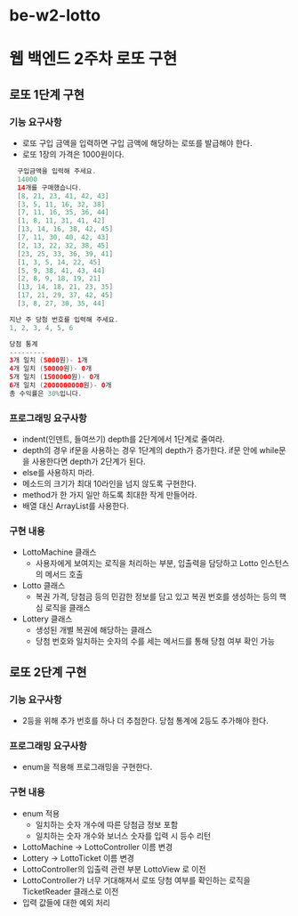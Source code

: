 # be-w2-lotto
# 웹 백엔드 2주차 로또 구현

## 로또 1단계 구현
### 기능 요구사항
- 로또 구입 금액을 입력하면 구입 금액에 해당하는 로또를 발급해야 한다.
- 로또 1장의 가격은 1000원이다.
```java
  구입금액을 입력해 주세요.
  14000
  14개를 구매했습니다.
  [8, 21, 23, 41, 42, 43]
  [3, 5, 11, 16, 32, 38]
  [7, 11, 16, 35, 36, 44]
  [1, 8, 11, 31, 41, 42]
  [13, 14, 16, 38, 42, 45]
  [7, 11, 30, 40, 42, 43]
  [2, 13, 22, 32, 38, 45]
  [23, 25, 33, 36, 39, 41]
  [1, 3, 5, 14, 22, 45]
  [5, 9, 38, 41, 43, 44]
  [2, 8, 9, 18, 19, 21]
  [13, 14, 18, 21, 23, 35]
  [17, 21, 29, 37, 42, 45]
  [3, 8, 27, 30, 35, 44]

지난 주 당첨 번호를 입력해 주세요.
1, 2, 3, 4, 5, 6

당첨 통계
---------
3개 일치 (5000원)- 1개
4개 일치 (50000원)- 0개
5개 일치 (1500000원)- 0개
6개 일치 (2000000000원)- 0개
총 수익률은 30%입니다.
```
### 프로그래밍 요구사항
- indent(인덴트, 들여쓰기) depth를 2단계에서 1단계로 줄여라.
- depth의 경우 if문을 사용하는 경우 1단계의 depth가 증가한다. if문 안에 while문을 사용한다면 depth가 2단계가 된다.
- else를 사용하지 마라.
- 메소드의 크기가 최대 10라인을 넘지 않도록 구현한다.
- method가 한 가지 일만 하도록 최대한 작게 만들어라.
- 배열 대신 ArrayList를 사용한다.

### 구현 내용
- LottoMachine 클래스
    - 사용자에게 보여지는 로직을 처리하는 부분, 입출력을 담당하고 Lotto 인스턴스의 메서드 호출
- Lotto 클래스
    - 복권 가격, 당첨금 등의 민감한 정보를 담고 있고 복권 번호를 생성하는 등의 핵심 로직을 클래스
- Lottery 클래스
    - 생성된 개별 복권에 해당하는 클래스
    - 당첨 번호와 일치하는 숫자의 수를 세는 메서드를 통해 당첨 여부 확인 가능

## 로또 2단계 구현
### 기능 요구사항
- 2등을 위해 추가 번호를 하나 더 추첨한다. 당첨 통계에 2등도 추가해야 한다.

### 프로그래밍 요구사항
- enum을 적용해 프로그래밍을 구현한다.

### 구현 내용
- enum 적용
    - 일치하는 숫자 개수에 따른 당첨금 정보 포함
    - 일치하는 숫자 개수와 보너스 숫자를 입력 시 등수 리턴
- LottoMachine -> LottoController 이름 변경
- Lottery -> LottoTicket 이름 변경
- LottoController의 입출력 관련 부분 LottoView 로 이전
- LottoController가 너무 거대해져서 로또 당첨 여부를 확인하는 로직을 TicketReader 클래스로 이전
- 입력 값들에 대한 예외 처리